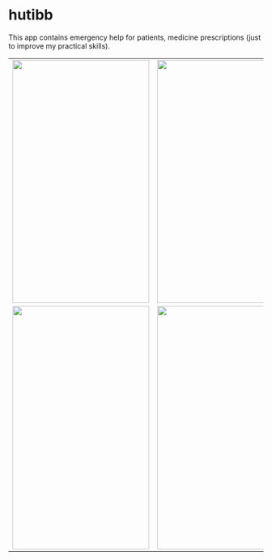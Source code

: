 # hutibb

This app contains emergency help for patients, medicine prescriptions (just to improve my practical skills).

<table>
  <tr>
    <td><img src="https://user-images.githubusercontent.com/78588723/111539831-c88dc100-8787-11eb-8a96-16e702a5e8a5.png" width=270 height=480></td>
    <td><img src="https://user-images.githubusercontent.com/78588723/111539860-d2afbf80-8787-11eb-92a8-bd1f24bf7a2b.png" width=270 height=480></td>
    <td><img src="https://user-images.githubusercontent.com/78588723/111539882-dba09100-8787-11eb-9871-44c1e12d05f9.png" width=270 height=480></td>
  </tr>
 
  <tr>
    <td><img src="https://user-images.githubusercontent.com/78588723/111539917-e78c5300-8787-11eb-8b37-c002872f7be9.png" width=270 height=480></td>
    <td><img src="https://user-images.githubusercontent.com/78588723/111539991-fbd05000-8787-11eb-93a1-fa807740a08a.png" width=270 height=480></td>
    <td><img src="https://user-images.githubusercontent.com/78588723/111540024-05f24e80-8788-11eb-905d-a9cdcc18c2ad.png" width=270 height=480></td>
  </tr>
  
 </table>
